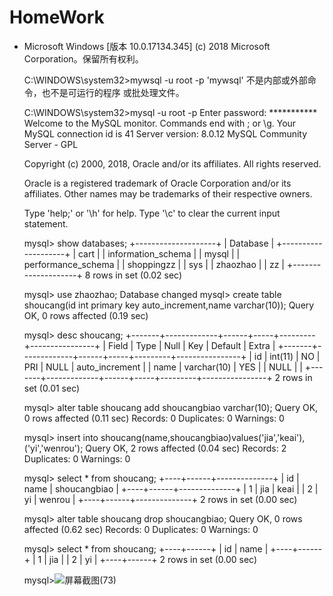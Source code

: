 


# HomeWork

- Microsoft Windows [版本 10.0.17134.345]
  (c) 2018 Microsoft Corporation。保留所有权利。

  C:\WINDOWS\system32>mywsql -u root -p
  'mywsql' 不是内部或外部命令，也不是可运行的程序
  或批处理文件。

  C:\WINDOWS\system32>mysql -u root -p
  Enter password: ***********
  Welcome to the MySQL monitor.  Commands end with ; or \g.
  Your MySQL connection id is 41
  Server version: 8.0.12 MySQL Community Server - GPL

  Copyright (c) 2000, 2018, Oracle and/or its affiliates. All rights reserved.

  Oracle is a registered trademark of Oracle Corporation and/or its
  affiliates. Other names may be trademarks of their respective
  owners.

  Type 'help;' or '\h' for help. Type '\c' to clear the current input statement.

  mysql> show databases;
  +--------------------+
  | Database           |
  +--------------------+
  | cart               |
  | information_schema |
  | mysql              |
  | performance_schema |
  | shoppingzz         |
  | sys                |
  | zhaozhao           |
  | zz                 |
  +--------------------+
  8 rows in set (0.02 sec)

  mysql> use zhaozhao;
  Database changed
  mysql> create table shoucang(id int primary key auto_increment,name varchar(10));
  Query OK, 0 rows affected (0.19 sec)

  mysql> desc shoucang;
  +-------+-------------+------+-----+---------+----------------+
  | Field | Type        | Null | Key | Default | Extra          |
  +-------+-------------+------+-----+---------+----------------+
  | id    | int(11)     | NO   | PRI | NULL    | auto_increment |
  | name  | varchar(10) | YES  |     | NULL    |                |
  +-------+-------------+------+-----+---------+----------------+
  2 rows in set (0.01 sec)

  mysql> alter table shoucang add shoucangbiao varchar(10);
  Query OK, 0 rows affected (0.11 sec)
  Records: 0  Duplicates: 0  Warnings: 0

  mysql> insert into shoucang(name,shoucangbiao)values('jia','keai'),('yi','wenrou');
  Query OK, 2 rows affected (0.04 sec)
  Records: 2  Duplicates: 0  Warnings: 0

  mysql> select * from shoucang;
  +----+------+--------------+
  | id | name | shoucangbiao |
  +----+------+--------------+
  |  1 | jia  | keai         |
  |  2 | yi   | wenrou       |
  +----+------+--------------+
  2 rows in set (0.00 sec)

  mysql> alter table shoucang drop shoucangbiao;
  Query OK, 0 rows affected (0.62 sec)
  Records: 0  Duplicates: 0  Warnings: 0

  mysql> select * from shoucang;
  +----+------+
  | id | name |
  +----+------+
  |  1 | jia  |
  |  2 | yi   |
  +----+------+
  2 rows in set (0.00 sec)

  mysql>![屏幕截图(73)](C:\Users\MI\Pictures\Screenshots\屏幕截图(73).png)

